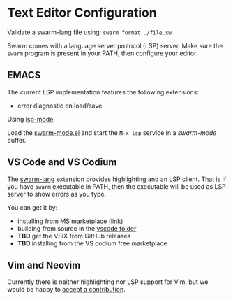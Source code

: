 # Text Editor Configuration

Validate a swarm-lang file using: `swarm format ./file.sw`

Swarm comes with a language server protocol (LSP) server.
Make sure the `swarm` program is present in your PATH, then
configure your editor.

## EMACS

The current LSP implementation features the following extensions:

* error diagnostic on load/save

Using [lsp-mode](https://github.com/emacs-lsp/lsp-mode):

Load the [swarm-mode.el](../contribs/swarm-mode.el) and start
the `M-x lsp` service in a *swarm-mode* buffer.

## VS Code and VS Codium

The [swarm-lang](./vscode) extension provides highlighting and an
LSP client. That is if you have `swarm` executable in PATH, then
the executable will be used as LSP server to show errors as you type.

You can get it by:
- installing from MS marketplace ([link](XXX))
- building from source in the [vscode folder](./vscode)
- **TBD** get the VSIX from GitHub releases
- **TBD** installing from the VS codium free marketplace

## Vim and Neovim

Currently there is neither highlighting nor LSP support for Vim,
but we would be happy to [accept a contribution](../CONTRIBUTING.md).